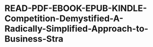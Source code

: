 # READ-PDF-EBOOK-EPUB-KINDLE-Competition-Demystified-A-Radically-Simplified-Approach-to-Business-Stra